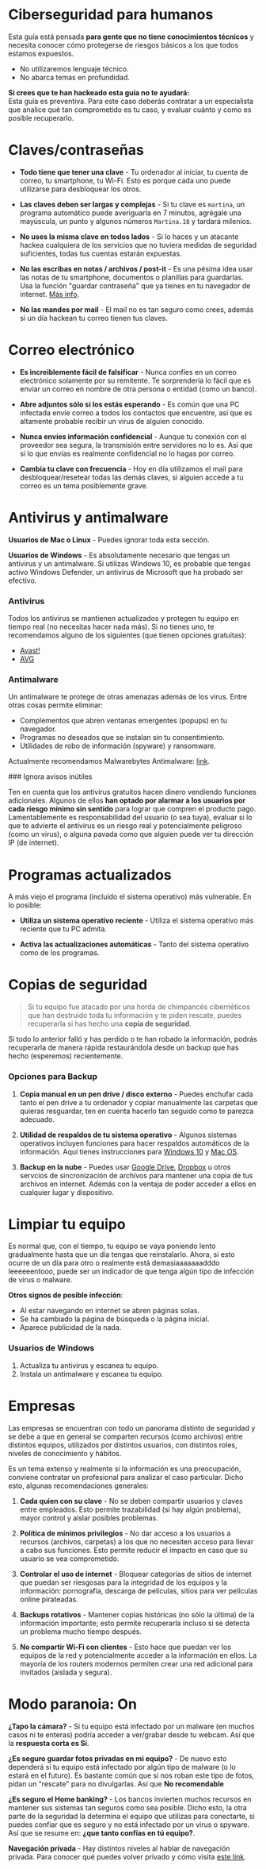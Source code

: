 # Ciberseguridad para humanos


Esta guía está pensada **para gente que no tiene conocimientos técnicos** y necesita conocer cómo protegerse de riesgos básicos a los que todos estamos expuestos.

* No utilizaremos lenguaje técnico.
* No abarca temas en profundidad.



<aside class="warning">
<strong>Si crees que te han hackeado esta guía no te ayudará:</strong><br />
Esta guía es preventiva. Para este caso deberás contratar a un especialista que analice qué tan comprometido es tu caso, y evaluar cuánto y como es posible recuperarlo.
</aside>

# Claves/contraseñas

* **Todo tiene que tener una clave** - Tu ordenador al iniciar, tu cuenta de correo, tu smartphone, tu Wi-Fi. Esto es porque cada uno puede utilizarse para desbloquear los otros.

* **Las claves deben ser largas y complejas** - Si tu clave es `martina`, un programa automático puede averiguarla en 7 minutos, agrégale una mayúscula, un punto y algunos números `Martina.18` y tardará milenios.

* **No uses la misma clave en todos lados** - Si lo haces y un atacante hackea cualquiera de los servicios que no tuviera medidas de seguridad suficientes, todas tus cuentas estarán expuestas.

* **No las escribas en notas / archivos / post-it** - Es una pésima idea usar las notas de tu smartphone, documentos o planillas para guardarlas. Usa la función "guardar contraseña" que ya tienes en tu navegador de internet. [Más info](./claves/).

* **No las mandes por mail** - El mail no es tan seguro como crees, además si un día hackean tu correo tienen tus claves.


# Correo electrónico

* **Es increiblemente fácil de falsificar** - Nunca confíes en un correo electrónico solamente por su remitente. Te sorprendería lo fácil que es enviar un correo en nombre de otra persona o entidad (como un banco).

* **Abre adjuntos sólo si los estás esperando** - Es común que una PC infectada envíe correo a todos los contactos que encuentre, así que es altamente probable recibir un virus de alguien conocido.

* **Nunca envíes información confidencial** - Aunque tu conexión con el proveedor sea segura, la transmisión entre servidores no lo es. Así que si lo que envías es realmente confidencial no lo hagas por correo.

* **Cambia tu clave con frecuencia** - Hoy en día utilizamos el mail para desbloquear/resetear todas las demás claves, si alguien accede a tu correo es un tema posiblemente grave.


# Antivirus y antimalware

**Usuarios de Mac o Linux** - Puedes ignorar toda esta sección.

**Usuarios de Windows** - Es absolutamente necesario que tengas un antivirus y un antimalware. Si utilizas Windows 10, es probable que tengas activo Windows Defender, un antivirus de Microsoft que ha probado ser efectivo.

### Antivirus

Todos los antivirus se mantienen actualizados y protegen tu equipo en tiempo real (no necesitas hacer nada más). Si no tienes uno, te recomendamos alguno de los siguientes (que tienen opciones gratuitas):

* [Avast!](https://www.avast.com/)
* [AVG](https://www.avg.com/)

### Antimalware

Un antimalware te protege de otras amenazas además de los virus. Entre otras cosas permite eliminar:

* Complementos que abren ventanas emergentes (popups) en tu navegador.
* Programas no deseados que se instalan sin tu consentimiento.
* Utilidades de robo de información (spyware) y ransomware.

Actualmente recomendamos Malwarebytes Antimalware: [link](https://es.malwarebytes.com/).

### Ignora avisos inútiles

Ten en cuenta que los antivirus gratuitos hacen dinero vendiendo funciones adicionales. Algunos de ellos **han optado por alarmar a los usuarios por cada riesgo mínimo sin sentido** para lograr que compren el producto pago.<br />Lamentablemente es responsabilidad del usuario (o sea tuya), evaluar si lo que te advierte el antivirus es un riesgo real y potencialmente peligroso (como un virus), o alguna pavada como que alguien puede ver tu dirección IP (de internet).


# Programas actualizados

A más viejo el programa (incluido el sistema operativo) más vulnerable. En lo posible:

* **Utiliza un sistema operativo reciente** - Utiliza el sistema operativo más reciente que tu PC admita.

* **Activa las actualizaciones automáticas** - Tanto del sistema operativo como de los programas.

# Copias de seguridad

> Si tu equipo fue atacado por una horda de chimpancés cibernéticos que han destruido toda tu información y te piden rescate, puedes recuperarla si has hecho una **copia de seguridad**.

Si todo lo anterior falló y has perdido o te han robado la información, podrás recuperarla de manera rápida restaurándola  desde un backup que has hecho (esperemos) recientemente.

### Opciones para Backup

1. **Copia manual en un pen drive / disco externo** - Puedes enchufar cada tanto el pen drive a tu ordenador y copiar manualmente las carpetas que quieras resguardar, ten en cuenta hacerlo tan seguido como te parezca adecuado.

2. **Utilidad de respaldos de tu sistema operativo** - Algunos sistemas operativos incluyen funciones para hacer respaldos automáticos de la información. Aquí tienes instrucciones para [Windows 10](https://support.microsoft.com/es-ar/help/4027408/windows-10-backup-and-restore) y [Mac OS](https://support.apple.com/es-es/HT201250).

3. **Backup en la nube** - Puedes usar [Google Drive](https://drive.google.com/), [Dropbox](https://www.dropbox.com/) u otros servcios de sincronización de archivos para mantener una copia de tus archivos en internet. Además con la ventaja de poder acceder a ellos en cualquier lugar y dispositivo.

# Limpiar tu equipo

Es normal que, con el tiempo, tu equipo se vaya poniendo lento gradualmente hasta que un día tengas que reinstalarlo. Ahora, si esto ocurre de un día para otro o realmente está demasiaaaaaaadddo leeeeeentooo, puede ser un indicador de que tenga algún tipo de infección de virus o malware.

**Otros signos de posible infección**:

* Al estar navegando en internet se abren páginas solas.
* Se ha cambiado la página de búsqueda o la página inicial.
* Aparece publicidad de la nada.

### Usuarios de Windows

1. Actualiza tu antivirus y escanea tu equipo.
2. Instala un antimalware y escanea tu equipo.

# Empresas

Las empresas se encuentran con todo un panorama distinto de seguridad y se debe a que en general se comparten recursos (como archivos) entre distintos equipos, utilizados por distintos usuarios, con distintos roles, niveles de conocimiento y hábitos.

Es un tema extenso y realmente si la información es una preocupación, conviene contratar un profesional para analizar el caso particular. Dicho esto, algunas recomendaciones generales:

1. **Cada quien con su clave** - No se deben compartir usuarios y claves entre empleados. Esto permite trazabilidad (si hay algún problema), mayor control y aislar posibles problemas.

2. **Política de mínimos privilegios** - No dar acceso a los usuarios a recursos (archivos, carpetas) a los que no necesiten acceso para llevar a cabo sus funciones. Esto permite reducir el impacto en caso que su usuario se vea comprometido.

3. **Controlar el uso de internet** - Bloquear categorías de sitios de internet que puedan ser riesgosas para la integridad de los equipos y la información: pornografía, descarga de películas, sitios para ver películas online pirateadas.

4. **Backups rotativos** - Mantener copias históricas (no sólo la última) de la información importante; esto permite recuperarla incluso si se detecta un problema mucho tiempo después.

5. **No compartir Wi-Fi con clientes** - Esto hace que puedan ver los equipos de la red y potencialmente acceder a la información en ellos. La mayoría de los routers modernos permiten crear una red adicional para invitados (aislada y segura).

# Modo paranoia: On

**¿Tapo la cámara?** - Si tu equipo está infectado por un malware (en muchos casos ni te enteras) podría acceder a ver/grabar desde tu webcam. Así que la **respuesta corta es Si**.

**¿Es seguro guardar fotos privadas en mi equipo?** - De nuevo esto dependerá si tu equipo está infectado por algún tipo de malware (o lo estará en el futuro). Es bastante común que si nos roban este tipo de fotos, pidan un "rescate" para no divulgarlas. Así que **No recomendable**

**¿Es seguro el Home banking?** - Los bancos invierten muchos recursos en mantener sus sistemas tan seguros como sea posible. Dicho esto, la otra parte de la seguridad la determina el equipo que utilizas para conectarte, si puedes confiar que es seguro y no está infectado por un virus o spyware. <br />Así que se resume en: **¿que tanto confías en tú equipo?**.

**Navegación privada** - Hay distintos niveles al hablar de navegación privada. Para conocer qué puedes volver privado y cómo visita [este link](./navegacion-privada/).
